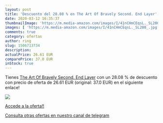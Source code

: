 ```yaml
---
layout: post
title: 'Descuento del 28.08 % en The Art Of Bravely Second. End Layer'
date: 2020-03-12 16:35:37
thumbnailImage: 'https://m.media-amazon.com/images/I/41nCHmCEqsL._SL200_.jpg'
images: [ 'https://m.media-amazon.com/images/I/41nCHmCEqsL._SL200_.jpg' ]
comments: true
category: ofertas
author: ring
slug: 1506713734
description:
actualPrice: 26.61 EUR
comparePrice: 37.0 EUR
inStock: true
---
```


Tienes [The Art Of Bravely Second. End Layer](https://www.amazon.com/dp/1506713734/?tag=redken08-20) con un 28.08 % de descuento con precio de oferta de 26.61 EUR (original: 37.0 EUR) en el siguiente enlace!

[![](https://m.media-amazon.com/images/I/41nCHmCEqsL._SL200_.jpg)](https://www.amazon.com/dp/1506713734/?tag=redken08-20)

[Accede a la oferta!!](https://www.amazon.com/dp/1506713734/?tag=redken08-20)

[Consulta otras ofertas en nuestro canal de telegram](https://t.me/s/ofertas25)
